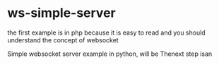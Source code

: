 ws-simple-server
================

the first example is in php because it is easy to read and you should understand the concept of websocket 

Simple websocket server example in python,
will be Thenext step isan 
